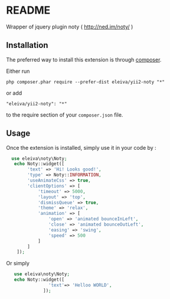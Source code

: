 README
======
Wrapper of jquery plugin noty ( http://ned.im/noty/ )

Installation
------------

The preferred way to install this extension is through [composer](http://getcomposer.org/download/).

Either run

```
php composer.phar require --prefer-dist eleiva/yii2-noty "*"
```

or add

```
"eleiva/yii2-noty": "*"
```

to the require section of your `composer.json` file.


Usage
-----

Once the extension is installed, simply use it in your code by  :

```php
  use eleiva\noty\Noty;
   echo Noty::widget([
        'text' => 'Hi! Looks good!',
        'type' => Noty::INFORMATION,
        'useAnimateCss' => true,
        'clientOptions' => [
            'timeout' => 5000,
            'layout' => 'top',
            'dismissQueue' => true,
            'theme' => 'relax',
            'animation' => [
                'open' => 'animated bounceInLeft',
                'close' => 'animated bounceOutLeft',
                'easing' => 'swing',
                'speed' => 500
            ]
        ]
    ]);
```
Or simply 
```php
   use eleiva\noty\Noty;
   echo Noty::widget([
                'text'=> 'Helloo WORLD',
              ]);
```

